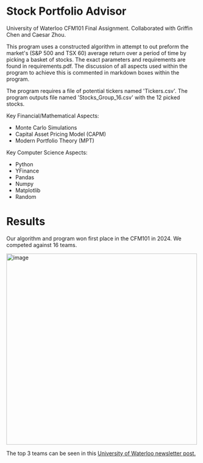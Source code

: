 # Stock Portfolio Advisor
University of Waterloo CFM101 Final Assignment. Collaborated with Griffin Chen and Caesar Zhou.

This program uses a constructed algorithm in attempt to out preform the market's (S&P 500 and TSX 60) average return over a period of time by picking a basket of stocks. The exact parameters and requirements are found in requirements.pdf. The discussion of all aspects used within the program to achieve this is commented in markdown boxes within the program.

The program requires a file of potential tickers named 'Tickers.csv'. The program outputs file named 'Stocks_Group_16.csv' with the 12 picked stocks.

Key Financial/Mathematical Aspects:
- Monte Carlo Simulations 
- Capital Asset Pricing Model (CAPM)
- Modern Portfolio Theory (MPT)

Key Computer Science Aspects:
- Python
- YFinance
- Pandas
- Numpy
- Matplotlib
- Random

# Results
Our algorithm and program won first place in the CFM101 in 2024. We competed against 16 teams.

<img width="500" alt="image" src="https://github.com/user-attachments/assets/d1c5fa35-e8ba-485a-8c68-974718b04083" />

The top 3 teams can be seen in this [University of Waterloo newsletter post.](https://uwaterloo.ca/computing-financial-management/news/cfm-101-team-competition-winners-fall-2024)
